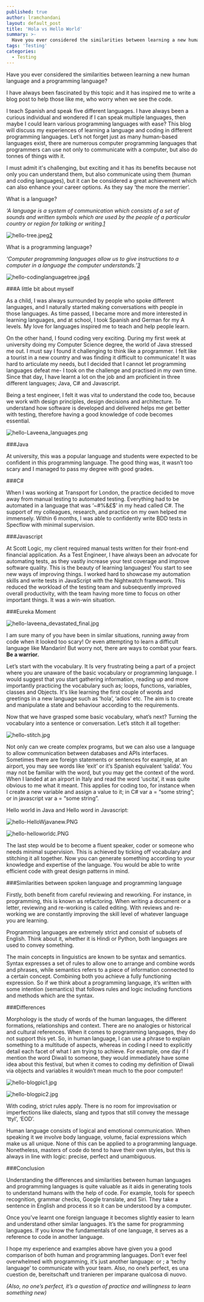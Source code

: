 ```yaml
---
published: true
author: lramchandani
layout: default_post
title: 'Hola vs Hello World'
summary: >-
  Have you ever considered the similarities between learning a new human language and a programming language? I have always been fascinated by this topic and it has inspired me to write a blog post to help those like me, who worry when we see the code.
tags: 'Testing'
categories:
  - Testing
---
```


Have you ever considered the similarities between learning a new human language and a programming language?

I have always been fascinated by this topic and it has inspired me to write a blog post to help those like me, who worry when we see the code. 

I teach Spanish and speak five different languages. I have always been a curious individual and wondered if I can speak multiple languages, then maybe I could learn various programming languages with ease? This blog will discuss my experiences of learning a language and coding in different programming languages. Let’s not forget just as many human-based languages exist, there are numerous computer programming languages that programmers can use not only to communicate with a computer, but also do tonnes of things with it. 

I must admit it's challenging, but exciting and it has its benefits because not only you can understand them, but also communicate using them (human and coding languages), but it can be considered a great achievement which can also enhance your career options. As they say ‘the more the merrier’.

What is a language?

_‘A language is a system of communication which consists of a set of sounds and written symbols which are used by the people of a particular country or region for talking or writing.[1](https://www.collinsdictionary.com/dictionary/english/language)_

![hello-tree.jpeg]({{site.baseurl}}/lramchandani/assets/hello-tree.jpeg)[2](https://www.theguardian.com/education/gallery/2015/jan/23/a-language-family-tree-in-pictures)

What is a programming language?

_‘Computer programming languages allow us to give instructions to a computer in a language the computer understands.’[3](https://www.computerscience.org/resources/computer-programming-languages/ )_

![hello-codinglanguagetree.jpg]({{site.baseurl}}/lramchandani/assets/hello-codinglanguagetree.jpg)[4](https://medium.com/@anaharris/human-languages-vs-programming-languages-c89410f13252)

###A little bit about myself

As a child, I was always surrounded by people who spoke different languages, and I naturally started making conversations with people in those languages. As time passed, I became more and more interested in learning languages, and at school, I took Spanish and German for my A levels. My love for languages inspired me to teach and help people learn.

On the other hand, I found coding very exciting. During my first week at university doing my Computer Science degree, the world of Java stressed me out. I must say I found it challenging to think like a programmer. I felt like a tourist in a new country and was finding it difficult to communicate! It was hard to articulate my needs, but I decided that I cannot let programming languages defeat me- I took on the challenge and practised in my own time. Since that day,  I have learnt a lot on the job and am proficient in three different languages; Java, C# and Javascript. 

Being a test engineer, I felt it was vital to understand the code too, because we work with design principles, design decisions and architecture. To understand how software is developed and delivered helps me get better with testing, therefore having a good knowledge of code becomes essential. 

![hello-Laveena_languages.png]({{site.baseurl}}/lramchandani/assets/hello-Laveena_languages.png)

###Java 

At university, this was a popular language and students were expected to be confident in this programming language. The good thing was, it wasn’t too scary and I managed to pass my degree with good grades.

###C# 

When I was working at Transport for London, the practice decided to move away from manual testing to automated testing. Everything had to be automated in a language that was ‘~#%&£$’ in my head called C#. The support of my colleagues, research, and practice on my own helped me immensely.  Within 6 months, I was able to confidently write BDD tests in Specflow with minimal supervision.

###Javascript 

At Scott Logic, my client required manual tests written for their front-end financial application. As a Test Engineer, I have always been an advocate for automating tests, as they vastly increase your test coverage and improve software quality. This is the beauty of learning languages! You start to see new ways of improving things. I worked hard to showcase my automation skills and write tests in JavaScript with the Nightwatch framework.  This reduced the workload of the testing team and subsequently improved overall productivity, with the team having more time to focus on other important things. It was a win-win situation.

###Eureka Moment

![hello-laveena_devastated_final.jpg]({{site.baseurl}}/lramchandani/assets/hello-laveena_devastated_final.jpg)

I am sure many of you have been in similar situations, running away from code when it looked too scary! Or even attempting to learn a difficult language like Mandarin! But worry not, there are ways to combat your fears. **Be a warrior.**

Let’s start with the vocabulary. It Is very frustrating being a part of a project where you are unaware of the basic vocabulary or programming language. I would suggest that you start gathering information, reading up and more importantly practicing the vocabulary such as; loops, functions, variables, classes and Objects. It's like learning the first couple of words and greetings in a new language such as  ‘hola’, ‘adios’ etc. The aim is to create and manipulate a state and behaviour according to the requirements.
 
Now that we have grasped some basic vocabulary, what’s next? Turning the vocabulary into a sentence or conversation. Let’s stitch it all together:

![hello-stitch.jpg]({{site.baseurl}}/lramchandani/assets/hello-stitch.jpg)

Not only can we create complex programs, but we can also use a language to allow communication between databases and APIs interfaces. Sometimes there are foreign statements or sentences for example, at an airport, you may see words like ‘exit’ or it’s Spanish equivalent ‘salida’. You may not be familiar with the word, but you may get the context of the word.  When I landed at an airport in Italy and read the word ‘uscita’, it was quite obvious to me what it meant. This applies for coding too, for instance when I create a new variable and assign a value to it; in C# var a = “some string”; or in javascript var a = “some string”. 

Hello world in Java and Hello word in Javascript:

![hello-HelloWjavanew.PNG]({{site.baseurl}}/lramchandani/assets/hello-HelloWjavanew.PNG)

![hello-helloworldc.PNG]({{site.baseurl}}/lramchandani/assets/hello-helloworldc.PNG)

The last step would be to become a fluent speaker, coder or someone who needs minimal supervision. This is achieved by ticking off vocabulary and stitching it all together. Now you can generate something according to your knowledge and expertise of the language. You would be able to write efficient code with great design patterns in mind.  

###Similarities between spoken language and programming language

Firstly, both benefit from careful reviewing and reworking. For instance, in programming, this is known as refactoring. When writing a document or a letter, reviewing and re-working is called editing. With reviews and re-working we are constantly improving the skill level of whatever language you are learning.

Programming languages are extremely strict and consist of subsets of English. Think about it, whether it is Hindi or Python, both languages are used to convey something.

The main concepts in linguistics are known to be syntax and semantics. Syntax expresses a set of rules to allow one to arrange and combine words and phrases, while semantics refers to a piece of information connected to a certain concept. Combining both you achieve a fully functioning expression. So if we think about a programming language, it’s written with some intention (semantics) that follows rules and logic including functions and methods which are the syntax.

###Differences

Morphology is the study of words of the human languages, the different formations, relationships and context. There are no analogies or historical and cultural references. When it comes to programming languages, they do not support this yet. So, in human language, I can use a phrase to explain something to a multitude of aspects, whereas in coding I need to explicitly detail each facet of what I am trying to achieve. For example, one day if I mention the word Diwali to someone, they would immediately have some idea about this festival, but when it comes to coding my definition of Diwali via objects and variables it wouldn’t mean much to the poor computer!

![ hello-blogpic1.jpg]({{site.baseurl}}/lramchandani/assets/hello-blogpic1.jpg)

![ hello-blogpic2.jpg]({{site.baseurl}}/lramchandani/assets/hello-blogpic2.jpg)

With coding, strict rules apply. There is no room for improvisation or imperfections like dialects, slang and typos that still convey the message ‘ttyl’, ‘EOD’.

Human language consists of logical and emotional communication. When speaking it we involve body language, volume, facial expressions which make us all unique. None of this can be applied to a programming language. Nonetheless, masters of code do tend to have their own styles, but this is always in line with logic: precise, perfect and unambiguous.

###Conclusion

Understanding the differences and similarities between human languages and programming languages is quite valuable as it aids in generating tools to understand humans with the help of code. For example, tools for speech recognition, grammar checks, Google translate, and Siri. They take a sentence in English and process it so it can be understood by a computer.

Once you’ve learnt one foreign language it becomes slightly easier to learn and understand other similar languages. It’s the same for programming languages. If you know the fundamentals of one language, it serves as a reference to code in another language.

I hope my experience and examples above have given you a good comparison of both human and programming languages. Don’t ever feel overwhelmed with programming, it’s just another language: or ; a ‘techy language’ to communicate with your team. Also, no one’s perfect, es  una cuestion de, bereitschaft und tranieren per imparane qualcosa di nuovo.

_(Also, no one’s perfect, it’s a question of practice and willingness to learn something new)_